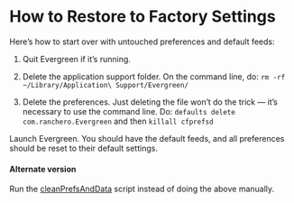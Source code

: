 # How to Restore to Factory Settings

Here’s how to start over with untouched preferences and default feeds:

1. Quit Evergreen if it’s running.

2. Delete the application support folder. On the command line, do: `rm -rf ~/Library/Application\ Support/Evergreen/`

3. Delete the preferences. Just deleting the file won’t do the trick — it’s necessary to use the command line. Do: `defaults delete com.ranchero.Evergreen` and then `killall cfprefsd`

Launch Evergreen. You should have the default feeds, and all preferences should be reset to their default settings.

#### Alternate version

Run the [cleanPrefsAndData](./cleanPrefsAndData) script instead of doing the above manually.
